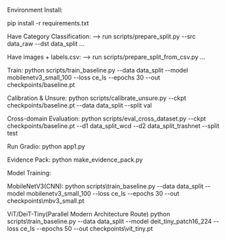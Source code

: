 Environment Install:

pip install -r requirements.txt



Have Category Classification:
--> run scripts/prepare_split.py --src data_raw --dst data_split ...

Have images + labels.csv:
--> run scripts/prepare_split_from_csv.py ...


Train:
python scripts/train_baseline.py --data data_split --model mobilenetv3_small_100 --loss ce_ls --epochs 30 --out checkpoints/baseline.pt



Calibration & Unsure:
python scripts/calibrate_unsure.py --ckpt checkpoints/baseline.pt --data data_split --split val



Cross-domain Evaluation:
python scripts/eval_cross_dataset.py --ckpt checkpoints/baseline.pt --d1 data_split_wcd --d2 data_split_trashnet --split test



Run Gradio:
python app1.py



Evidence Pack:
python make_evidence_pack.py



Model Training:

MobileNetV3(CNN):
python scripts\train_baseline.py --data data_split --model mobilenetv3_small_100 --loss ce_ls --epochs 30 --out checkpoints\mbv3_small.pt

ViT/DeiT-Tiny(Parallel Modern Architecture Route)
python scripts\train_baseline.py --data data_split --model deit_tiny_patch16_224 --loss ce_ls --epochs 50 --out checkpoints\vit_tiny.pt


